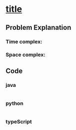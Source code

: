 # [title]( url )



## Problem Explanation

### Time complex:

### Space complex:

## Code
### java
```java
```

### python
```python

```

### typeScript
```typeScript


```